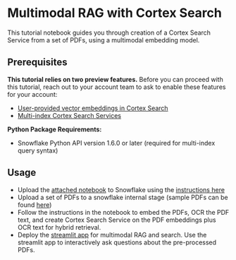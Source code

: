 # Multimodal RAG with Cortex Search

This tutorial notebook guides you through creation of a Cortex Search Service from a set of PDFs, using a multimodal embedding model.

## Prerequisites
**This tutorial relies on two preview features.** Before you can proceed with this tutorial, reach out to your account team to ask to enable these features for your account:
 - [User-provided vector embeddings in Cortex Search](https://docs.snowflake.com/LIMITEDACCESS/cortex-search/user-provided-vectors)
 - [Multi-index Cortex Search Services](https://docs.snowflake.com/LIMITEDACCESS/cortex-search/multi-index-service)

**Python Package Requirements:**
  - Snowflake Python API version 1.6.0 or later (required for multi-index query syntax)

## Usage
- Upload the [attached notebook](../08_multimodal_rag/cortex_search_multimodal.ipynb) to Snowflake using the [instructions here](https://docs.snowflake.com/en/user-guide/ui-snowsight/notebooks-create#create-a-new-notebook)
- Upload a set of PDFs to a snowflake internal stage (sample PDFs can be found [here](https://drive.google.com/drive/folders/1bExhPiJlF9aNushnXeLLBR4m9EMaShHw?usp=sharing))
- Follow the instructions in the notebook to embed the PDFs, OCR the PDF text, and create Cortex Search Service on the PDF embeddings plus OCR text for hybrid retrieval.
- Deploy the [streamlit app](../08_multimodal_rag/streamlit_chatbot_multimodal_rag.py) for multimodal RAG and search. Use the streamlit app to interactively ask questions about the pre-processed PDFs.
